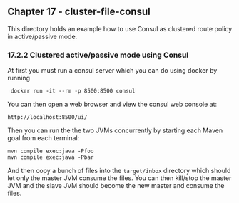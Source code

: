 Chapter 17 - cluster-file-consul
--------------------------------

This directory holds an example how to use Consul as clustered route policy in active/passive mode.

### 17.2.2 Clustered active/passive mode using Consul

At first you must run a consul server which you can do using docker by running

     docker run -it --rm -p 8500:8500 consul

You can then open a web browser and view the consul web console at:

    http://localhost:8500/ui/

Then you can run the the two JVMs concurrently by starting each Maven goal from each terminal:

    mvn compile exec:java -Pfoo
    mvn compile exec:java -Pbar

And then copy a bunch of files into the `target/inbox` directory which should let only the master
JVM consume the files. You can then kill/stop the master JVM and the slave JVM should become the
new master and consume the files.

